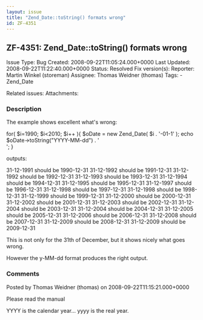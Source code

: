 ```yaml
---
layout: issue
title: "Zend_Date::toString() formats wrong"
id: ZF-4351
---
```


ZF-4351: Zend\_Date::toString() formats wrong
---------------------------------------------

 Issue Type: Bug Created: 2008-09-22T11:05:24.000+0000 Last Updated: 2008-09-22T11:22:40.000+0000 Status: Resolved Fix version(s): 
 Reporter:  Martin Winkel (storeman)  Assignee:  Thomas Weidner (thomas)  Tags: - Zend\_Date
 
 Related issues: 
 Attachments: 
### Description

The example shows excellent what's wrong:

for( $i=1990; $i<2010; $i++ ){ $oDate = new Zend\_Date( $i . '-01-1' ); echo $oDate->toString("YYYY-MM-dd") . '  
'; }

outputs:

31-12-1991 should be 1990-12-31 31-12-1992 should be 1991-12-31 31-12-1992 should be 1992-12-31 31-12-1993 should be 1993-12-31 31-12-1994 should be 1994-12-31 31-12-1995 should be 1995-12-31 31-12-1997 should be 1996-12-31 31-12-1998 should be 1997-12-31 31-12-1998 should be 1998-12-31 31-12-1999 should be 1999-12-31 31-12-2000 should be 2000-12-31 31-12-2002 should be 2001-12-31 31-12-2003 should be 2002-12-31 31-12-2004 should be 2003-12-31 31-12-2004 should be 2004-12-31 31-12-2005 should be 2005-12-31 31-12-2006 should be 2006-12-31 31-12-2008 should be 2007-12-31 31-12-2009 should be 2008-12-31 31-12-2009 should be 2009-12-31

This is not only for the 31th of December, but it shows nicely what goes wrong.

However the y-MM-dd format produces the right output.

 

 

### Comments

Posted by Thomas Weidner (thomas) on 2008-09-22T11:15:21.000+0000

Please read the manual

YYYY is the calendar year... yyyy is the real year.

 

 